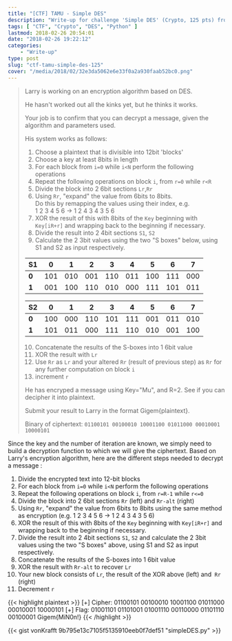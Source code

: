 ```yaml
---
title: "[CTF] TAMU - Simple DES"
description: "Write-up for challenge 'Simple DES' (Crypto, 125 pts) from TAMU CTF 2018."
tags: [ "CTF", "Crypto", "DES", "Python" ]
lastmod: 2018-02-26 20:54:01
date: "2018-02-26 19:22:12"
categories:
    - "Write-up"
type: post
slug: "ctf-tamu-simple-des-125"
cover: "/media/2018/02/32e3da5062e6e33f0a2a930faab52bc0.png"
---
```


> Larry is working on an encryption algorithm based on DES.
> 
> He hasn't worked out all the kinks yet, but he thinks it works.
> 
> Your job is to confirm that you can decrypt a message, given the algorithm and parameters used.
> <!--more-->
> His system works as follows:
> 
> 1. Choose a plaintext that is divisible into 12bit 'blocks'
> 2. Choose a key at least 8bits in length
> 3. For each block from `i=0` while `i<N` perform the following operations
> 4. Repeat the following operations on block `i`, from `r=0` while `r<R`
> 5. Divide the block into 2 6bit sections `Lr`,`Rr`
> 6. Using `Rr`, "expand" the value from 6bits to 8bits.  
>    Do this by remapping the values using their index, e.g.  
>    1 2 3 4 5 6 -> 1 2 4 3 4 3 5 6
> 7. XOR the result of this with 8bits of the `Key` beginning with `Key[iR+r]` and wrapping back to the beginning if necessary.
> 8. Divide the result into 2 4bit sections `S1`, `S2`
> 9. Calculate the 2 3bit values using the two "S boxes" below, using S1 and S2 as input respectively.
> 
> | S1 | 0   | 1   | 2   | 3   | 4   | 5   | 6   | 7   |
> |----|-----|-----|-----|-----|-----|-----|-----|-----|
> | **0**  | 101 | 010 | 001 | 110 | 011 | 100 | 111 | 000 |
> | **1**  | 001 | 100 | 110 | 010 | 000 | 111 | 101 | 011 |
> 
> | S2 | 0   | 1   | 2   | 3   | 4   | 5   | 6   | 7   |
> |----|-----|-----|-----|-----|-----|-----|-----|-----|
> | **0**  | 100 | 000 | 110 | 101 | 111 | 001 | 011 | 010 |
> | **1**  | 101 | 011 | 000 | 111 | 110 | 010 | 001 | 100 |
>   
> 10. Concatenate the results of the S-boxes into 1 6bit value
> 11. XOR the result with `Lr`
> 12. Use `Rr` as `Lr` and your altered `Rr` (result of previous step) as `Rr` for any further computation on block `i`
> 13. increment `r`
> 
> He has encryped a message using Key="Mu", and R=2.
> See if you can decipher it into plaintext.
> 
> Submit your result to Larry in the format Gigem{plaintext}.
> 
> Binary of ciphertext: `01100101 00100010 10001100 01011000 00010001 10000101`

Since the key and the number of iteration are known, we simply need to build a decryption function to which we will give the ciphertext. Based on Larry's encryption algorithm, here are the different steps needed to decrypt a message :

1. Divide the encrypted text into 12-bit blocks
2. For each block from `i=0` while `i<N` perform the following operations
3. Repeat the following operations on block `i`, from `r=R-1` while `r<=0`
4. Divide the block into 2 6bit sections `Rr` (left) and `Rr-alt` (right)
5. Using `Rr`, "expand" the value from 6bits to 8bits using the same method as encryption (e.g. 1 2 3 4 5 6 -> 1 2 4 3 4 3 5 6)
6. XOR the result of this with 8bits of the `Key` beginning with `Key[iR+r]` and wrapping back to the beginning if necessary.
7. Divide the result into 2 4bit sections `S1`, `S2` and calculate the 2 3bit values using the two "S boxes" above, using S1 and S2 as input respectively.
8. Concatenate the results of the S-boxes into 1 6bit value
9. XOR the result with `Rr-alt` to recover `Lr`
10. Your new block consists of `Lr`, the result of the XOR above (left) and` Rr` (right)
11. Decrement `r`

{{< highlight plaintext >}}
[+] Cipher: 01100101 00100010 10001100 01011000 00010001 10000101
[+] Flag:   01001101 01101001 01001110 00110000 01101110 00100001
            Gigem{MiN0n!}
{{< /highlight >}}

{{< gist vonKrafft 9b795e13c7105f5135910eeb0f7def51 "simpleDES.py" >}}